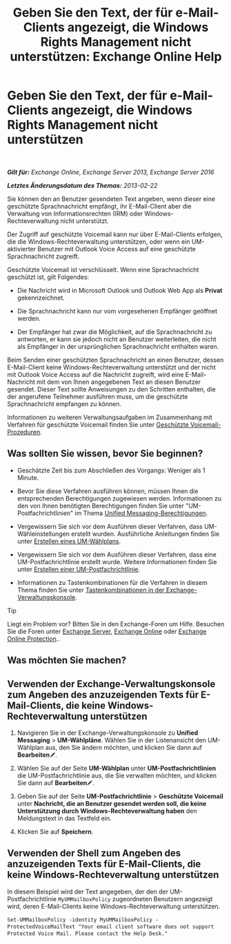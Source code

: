 ﻿---
title: 'Geben Sie den Text, der für e-Mail-Clients angezeigt, die Windows Rights Management nicht unterstützen: Exchange Online Help'
TOCTitle: Geben Sie den Text, der für e-Mail-Clients angezeigt, die Windows Rights Management nicht unterstützen
ms:assetid: a9b2238a-b534-469c-a0c3-2768bc3d005b
ms:mtpsurl: https://technet.microsoft.com/de-de/library/Ee423552(v=EXCHG.150)
ms:contentKeyID: 52062767
ms.date: 05/23/2018
mtps_version: v=EXCHG.150
ms.translationtype: MT
---

# Geben Sie den Text, der für e-Mail-Clients angezeigt, die Windows Rights Management nicht unterstützen

 

_**Gilt für:** Exchange Online, Exchange Server 2013, Exchange Server 2016_

_**Letztes Änderungsdatum des Themas:** 2013-02-22_

Sie können den an Benutzer gesendeten Text angeben, wenn dieser eine geschützte Sprachnachricht empfängt, ihr E-Mail-Client aber die Verwaltung von Informationsrechten (IRM) oder Windows-Rechteverwaltung nicht unterstützt.

Der Zugriff auf geschützte Voicemail kann nur über E-Mail-Clients erfolgen, die die Windows-Rechteverwaltung unterstützen, oder wenn ein UM-aktivierter Benutzer mit Outlook Voice Access auf eine geschützte Sprachnachricht zugreift.

Geschützte Voicemail ist verschlüsselt. Wenn eine Sprachnachricht geschützt ist, gilt Folgendes:

  - Die Nachricht wird in Microsoft Outlook und Outlook Web App als **Privat** gekennzeichnet.

  - Die Sprachnachricht kann nur vom vorgesehenen Empfänger geöffnet werden.

  - Der Empfänger hat zwar die Möglichkeit, auf die Sprachnachricht zu antworten, er kann sie jedoch nicht an Benutzer weiterleiten, die nicht als Empfänger in der ursprünglichen Sprachnachricht enthalten waren.

Beim Senden einer geschützten Sprachnachricht an einen Benutzer, dessen E-Mail-Client keine Windows-Rechteverwaltung unterstützt und der nicht mit Outlook Voice Access auf die Nachricht zugreift, wird eine E-Mail-Nachricht mit dem von Ihnen angegebenen Text an diesen Benutzer gesendet. Dieser Text sollte Anweisungen zu den Schritten enthalten, die der angerufene Teilnehmer ausführen muss, um die geschützte Sprachnachricht empfangen zu können.

Informationen zu weiteren Verwaltungsaufgaben im Zusammenhang mit Verfahren für geschützte Voicemail finden Sie unter [Geschützte Voicemail-Prozeduren](protected-voice-mail-procedures-exchange-2013-help.md).

## Was sollten Sie wissen, bevor Sie beginnen?

  - Geschätzte Zeit bis zum Abschließen des Vorgangs: Weniger als 1 Minute.

  - Bevor Sie diese Verfahren ausführen können, müssen Ihnen die entsprechenden Berechtigungen zugewiesen werden. Informationen zu den von Ihnen benötigten Berechtigungen finden Sie unter "UM-Postfachrichtlinien" im Thema [Unified Messaging-Berechtigungen](unified-messaging-permissions-exchange-2013-help.md).

  - Vergewissern Sie sich vor dem Ausführen dieser Verfahren, dass UM-Wähleinstellungen erstellt wurden. Ausführliche Anleitungen finden Sie unter [Erstellen eines UM-Wählplans](create-a-um-dial-plan-exchange-2013-help.md).

  - Vergewissern Sie sich vor dem Ausführen dieser Verfahren, dass eine UM-Postfachrichtlinie erstellt wurde. Weitere Informationen finden Sie unter [Erstellen einer UM-Postfachrichtlinie](create-a-um-mailbox-policy-exchange-2013-help.md).

  - Informationen zu Tastenkombinationen für die Verfahren in diesem Thema finden Sie unter [Tastenkombinationen in der Exchange-Verwaltungskonsole](keyboard-shortcuts-in-the-exchange-admin-center-exchange-online-protection-help.md).


> [!TIP]
> Liegt ein Problem vor? Bitten Sie in den Exchange-Foren um Hilfe. Besuchen Sie die Foren unter <A href="https://go.microsoft.com/fwlink/p/?linkid=60612">Exchange Server</A>, <A href="https://go.microsoft.com/fwlink/p/?linkid=267542">Exchange Online</A> oder <A href="https://go.microsoft.com/fwlink/p/?linkid=285351">Exchange Online Protection</A>..



## Was möchten Sie machen?

## Verwenden der Exchange-Verwaltungskonsole zum Angeben des anzuzeigenden Texts für E-Mail-Clients, die keine Windows-Rechteverwaltung unterstützen

1.  Navigieren Sie in der Exchange-Verwaltungskonsole zu **Unified Messaging** \> **UM-Wählpläne**. Wählen Sie in der Listenansicht den UM-Wählplan aus, den Sie ändern möchten, und klicken Sie dann auf **Bearbeiten**![Bearbeitungssymbol](images/Bb124582.6f53ccb2-1f13-4c02-bea0-30690e6ea71d(EXCHG.150).gif "Bearbeitungssymbol").

2.  Wählen Sie auf der Seite **UM-Wählplan** unter **UM-Postfachrichtlinien** die UM-Postfachrichtlinie aus, die Sie verwalten möchten, und klicken Sie dann auf **Bearbeiten**![Bearbeitungssymbol](images/Bb124582.6f53ccb2-1f13-4c02-bea0-30690e6ea71d(EXCHG.150).gif "Bearbeitungssymbol").

3.  Geben Sie auf der Seite **UM-Postfachrichtlinie** \> **Geschützte Voicemail** unter **Nachricht, die an Benutzer gesendet werden soll, die keine Unterstützung durch Windows-Rechteverwaltung haben** den Meldungstext in das Textfeld ein.

4.  Klicken Sie auf **Speichern**.

## Verwenden der Shell zum Angeben des anzuzeigenden Texts für E-Mail-Clients, die keine Windows-Rechteverwaltung unterstützen

In diesem Beispiel wird der Text angegeben, der den der UM-Postfachrichtlinie `MyUMMailboxPolicy` zugeordneten Benutzern angezeigt wird, deren E-Mail-Clients keine Windows-Rechteverwaltung unterstützen.

    Set-UMMailboxPolicy -identity MyUMMailboxPolicy -ProtectedVoiceMailText "Your email client software does not support Protected Voice Mail. Please contact the Help Desk."

